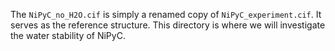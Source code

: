 The `NiPyC_no_H2O.cif` is simply a renamed copy of `NiPyC_experiment.cif`. 
It serves as the reference structure.
This directory is where we will investigate the water stability of NiPyC.
